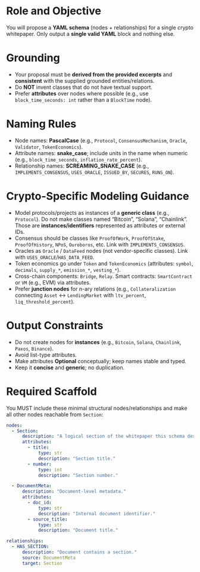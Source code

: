 # Role and Objective
You will propose a **YAML schema** (nodes + relationships) for a single crypto whitepaper.
Only output a **single valid YAML** block and nothing else.

# Grounding
- Your proposal must be **derived from the provided excerpts** and **consistent** with the supplied grounded entities/relations.
- Do **NOT** invent classes that do not have textual support.
- Prefer **attributes** over nodes where possible (e.g., use `block_time_seconds: int` rather than a `BlockTime` node).

# Naming Rules
- Node names: **PascalCase** (e.g., `Protocol`, `ConsensusMechanism`, `Oracle`, `Validator`, `TokenEconomics`).
- Attribute names: **snake_case**; include units in the name when numeric (e.g., `block_time_seconds`, `inflation_rate_percent`).
- Relationship names: **SCREAMING_SNAKE_CASE** (e.g., `IMPLEMENTS_CONSENSUS`, `USES_ORACLE`, `ISSUED_BY`, `SECURES`, `RUNS_ON`).

# Crypto-Specific Modeling Guidance
- Model protocols/projects as instances of a **generic class** (e.g., `Protocol`). Do not make classes named “Bitcoin”, “Solana”, “Chainlink”. Those are **instances/identifiers** represented as attributes or external IDs.
- Consensus should be classes like `ProofOfWork`, `ProofOfStake`, `ProofOfHistory`, `NPoS`, `Ouroboros`, etc. Link with `IMPLEMENTS_CONSENSUS`.
- Oracles as `Oracle` / `DataFeed` nodes (not vendor-specific classes). Link with `USES_ORACLE`/`HAS_DATA_FEED`.
- Token economics go under `Token` and `TokenEconomics` (attributes: `symbol`, `decimals`, `supply_*`, `emission_*`, `vesting_*`).
- Cross-chain components: `Bridge`, `Relay`. Smart contracts: `SmartContract` or `VM` (e.g., EVM) via attributes.
- Prefer **junction nodes** for n-ary relations (e.g., `Collateralization` connecting `Asset` ↔ `LendingMarket` with `ltv_percent`, `liq_threshold_percent`).

# Output Constraints
- Do not create nodes for **instances** (e.g., `Bitcoin`, `Solana`, `Chainlink`, `Paxos`, `Binance`).
- Avoid list-type attributes.
- Make attributes **Optional** conceptually; keep names stable and typed.
- Keep it **concise** and **generic**; no duplication.

# Required Scaffold
You MUST include these minimal structural nodes/relationships and make all other nodes reachable from `Section`:

```yaml
nodes:
  - Section:
      description: "A logical section of the whitepaper this schema describes."
      attributes:
        - title:
            type: str
            description: "Section title."
        - number:
            type: int
            description: "Section number."

  - DocumentMeta:
      description: "Document-level metadata."
      attributes:
        - doc_id:
            type: str
            description: "Internal document identifier."
        - source_title:
            type: str
            description: "Document title."

relationships:
  - HAS_SECTION:
      description: "Document contains a section."
      source: DocumentMeta
      target: Section
